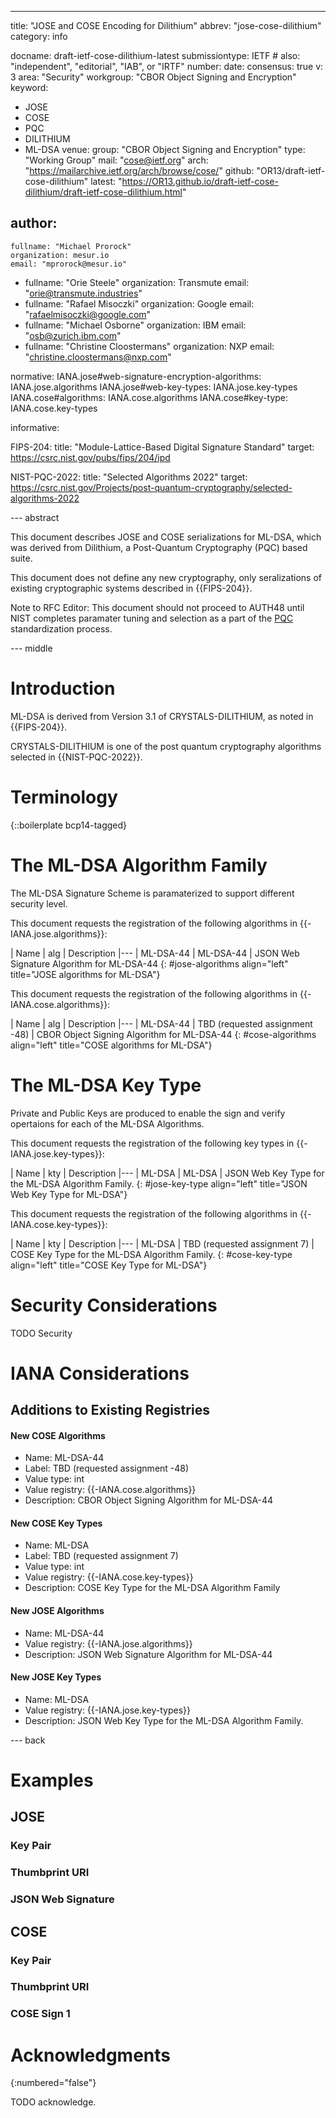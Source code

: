 ---
title: "JOSE and COSE Encoding for Dilithium"
abbrev: "jose-cose-dilithium"
category: info

docname: draft-ietf-cose-dilithium-latest
submissiontype: IETF  # also: "independent", "editorial", "IAB", or "IRTF"
number:
date:
consensus: true
v: 3
area: "Security"
workgroup: "CBOR Object Signing and Encryption"
keyword:
 - JOSE
 - COSE
 - PQC
 - DILITHIUM
 - ML-DSA
venue:
  group: "CBOR Object Signing and Encryption"
  type: "Working Group"
  mail: "cose@ietf.org"
  arch: "https://mailarchive.ietf.org/arch/browse/cose/"
  github: "OR13/draft-ietf-cose-dilithium"
  latest: "https://OR13.github.io/draft-ietf-cose-dilithium/draft-ietf-cose-dilithium.html"

author:
 -
    fullname: "Michael Prorock"
    organization: mesur.io
    email: "mprorock@mesur.io"
 -
    fullname: "Orie Steele"
    organization: Transmute
    email: "orie@transmute.industries"
 -
    fullname: "Rafael Misoczki"
    organization: Google
    email: "rafaelmisoczki@google.com"
 -
    fullname: "Michael Osborne"
    organization: IBM
    email: "osb@zurich.ibm.com"
 -
    fullname: "Christine Cloostermans"
    organization: NXP
    email: "christine.cloostermans@nxp.com"

normative:
  IANA.jose#web-signature-encryption-algorithms: IANA.jose.algorithms
  IANA.jose#web-key-types: IANA.jose.key-types
  IANA.cose#algorithms: IANA.cose.algorithms
  IANA.cose#key-type: IANA.cose.key-types


informative:

  FIPS-204:
    title: "Module-Lattice-Based Digital Signature Standard"
    target: https://csrc.nist.gov/pubs/fips/204/ipd

  NIST-PQC-2022:
    title: "Selected Algorithms 2022"
    target: https://csrc.nist.gov/Projects/post-quantum-cryptography/selected-algorithms-2022


--- abstract

This document describes JOSE and COSE serializations for ML-DSA,
which was derived from Dilithium, a Post-Quantum Cryptography (PQC) based suite.

This document does not define any new cryptography, only seralizations
of existing cryptographic systems described in {{FIPS-204}}.

Note to RFC Editor: This document should not proceed to AUTH48 until NIST
completes paramater tuning and selection as a part of the
[PQC](https://csrc.nist.gov/projects/post-quantum-cryptography)
standardization process.

--- middle

# Introduction

ML-DSA is derived from Version 3.1 of CRYSTALS-DILITHIUM, as noted in {{FIPS-204}}.

CRYSTALS-DILITHIUM is one of the post quantum cryptography algorithms selected in {{NIST-PQC-2022}}.

# Terminology

{::boilerplate bcp14-tagged}

# The ML-DSA Algorithm Family

The ML-DSA Signature Scheme is paramaterized to support different security level.

This document requests the registration of the following algorithms in {{-IANA.jose.algorithms}}:

| Name       | alg | Description
|---
| ML-DSA-44  | ML-DSA-44     | JSON Web Signature Algorithm for ML-DSA-44
{: #jose-algorithms align="left" title="JOSE algorithms for ML-DSA"}

This document requests the registration of the following algorithms in {{-IANA.cose.algorithms}}:

| Name       | alg | Description
|---
| ML-DSA-44  | TBD (requested assignment -48)     | CBOR Object Signing Algorithm for ML-DSA-44
{: #cose-algorithms align="left" title="COSE algorithms for ML-DSA"}

# The ML-DSA Key Type

Private and Public Keys are produced to enable the sign and verify opertaions for each of the ML-DSA Algorithms.

This document requests the registration of the following key types in {{-IANA.jose.key-types}}:

| Name    | kty | Description
|---
| ML-DSA  | ML-DSA     | JSON Web Key Type for the ML-DSA Algorithm Family.
{: #jose-key-type align="left" title="JSON Web Key Type for ML-DSA"}

This document requests the registration of the following algorithms in {{-IANA.cose.key-types}}:

| Name       | kty | Description
|---
| ML-DSA  | TBD (requested assignment 7)     | COSE Key Type for the ML-DSA Algorithm Family.
{: #cose-key-type align="left" title="COSE Key Type for ML-DSA"}

# Security Considerations

TODO Security


# IANA Considerations

## Additions to Existing Registries

#### New COSE Algorithms

* Name: ML-DSA-44
* Label: TBD (requested assignment -48)
* Value type: int
* Value registry: {{-IANA.cose.algorithms}}
* Description: CBOR Object Signing Algorithm for ML-DSA-44

#### New COSE Key Types

* Name: ML-DSA
* Label: TBD (requested assignment 7)
* Value type: int
* Value registry: {{-IANA.cose.key-types}}
* Description: COSE Key Type for the ML-DSA Algorithm Family


#### New JOSE Algorithms

* Name: ML-DSA-44
* Value registry: {{-IANA.jose.algorithms}}
* Description: JSON Web Signature Algorithm for ML-DSA-44

#### New JOSE Key Types

* Name: ML-DSA
* Value registry: {{-IANA.jose.key-types}}
* Description: JSON Web Key Type for the ML-DSA Algorithm Family.


--- back

# Examples

## JOSE

### Key Pair

### Thumbprint URI

### JSON Web Signature

## COSE

### Key Pair

### Thumbprint URI

### COSE Sign 1

# Acknowledgments
{:numbered="false"}

TODO acknowledge.
